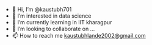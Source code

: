 - 👋 Hi, I’m @kaustubh701
- 👀 I’m interested in data science
- 🌱 I’m currently learning in IIT kharagpur
- 💞️ I’m looking to collaborate on ...
- 📫 How to reach me kaustubhlande2002@gmail.com

<!---
kaustubh701/kaustubh701 is a ✨ special ✨ repository because its `README.md` (this file) appears on your GitHub profile.
You can click the Preview link to take a look at your changes.
--->
